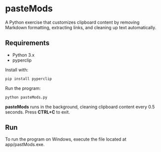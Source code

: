 # pasteMods

A Python exercise that customizes clipboard content by removing Markdown formatting, extracting links, and cleaning up text automatically.

## Requirements

- Python 3.x
- pyperclip

Install with:

```bash
pip install pyperclip
```

Run the program:

```bash
python pasteMods.py
```

**pasteMods** runs in the background, cleaning clipboard content every 0.5 seconds. Press **CTRL+C** to exit.

## Run
To run the program on Windows, execute the file located at app/pastMods.exe.
